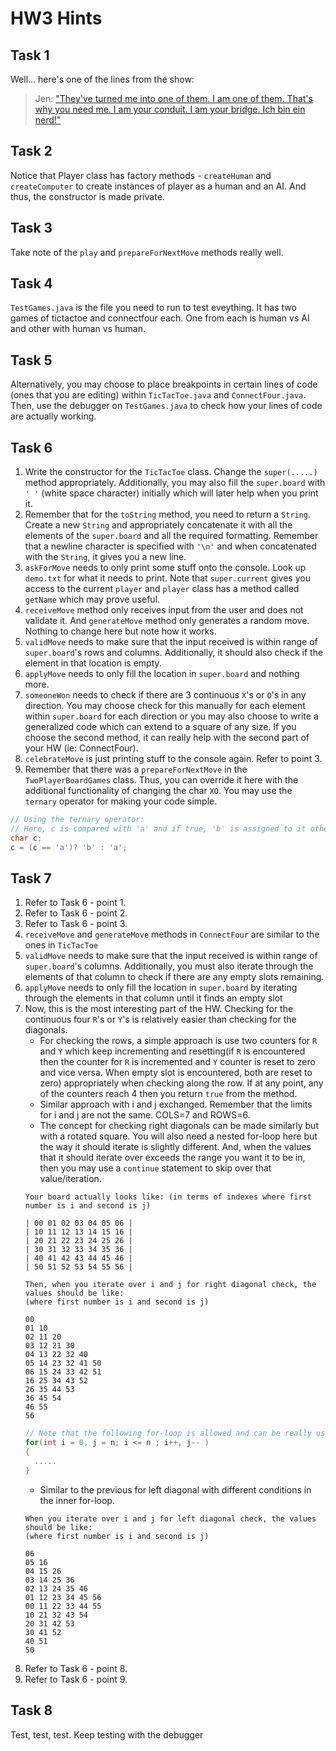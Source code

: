 # HW3 Hints

## Task 1
Well... here's one of the lines from the show:

> Jen: ["They've turned me into one of them. I am one of them. That's why you need me. I am your conduit. I am your bridge. Ich bin ein nerd!"](https://www.youtube.com/watch?v=sD3SF6foL00&t=5s)

## Task 2
Notice that Player class has factory methods - `createHuman` and `createComputer` to create instances of player as a human and an AI. And thus, the constructor is made private.

## Task 3
Take note of the `play` and `prepareForNextMove` methods really well.

## Task 4
`TestGames.java` is the file you need to run to test eveything. It has two games of tictactoe and connectfour each. One from each is human vs AI and other with human vs human.

## Task 5
Alternatively, you may choose to place breakpoints in certain lines of code (ones that you are editing) within `TicTacToe.java` and `ConnectFour.java`. Then, use the debugger on `TestGames.java` to check how your lines of code are actually working.

## Task 6
1. Write the constructor for the `TicTacToe` class. Change the `super(.....)` method appropriately. Additionally, you may also fill the `super.board` with `' '` (white space character) initially which will later help when you print it.
2. Remember that for the `toString` method, you need to return a `String`. Create a new `String` and appropriately concatenate it with all the elements of the `super.board` and all the required formatting. Remember that a newline character is specified with `'\n'` and when concatenated with the `String`, it gives you a new line.
3. `askForMove` needs to only print some stuff onto the console. Look up `demo.txt` for what it needs to print. Note that `super.current` gives you access to the current `player` and `player` class has a method called `getName` which may prove useful.
4. `receiveMove` method only receives input from the user and does not validate it. And `generateMove` method only generates a random move. Nothing to change here but note how it works.
5. `validMove` needs to make sure that the input received is within range of `super.board`'s rows and columns. Additionally, it should also check if the element in that location is empty.
6. `applyMove` needs to only fill the location in `super.board` and nothing more.
7. `someoneWon` needs to check if there are 3 continuous `X`'s or `O`'s in any direction. You may choose check for this manually for each element within `super.board` for each direction or you may also choose to write a generalized code which can extend to a square of any size. If you choose the second method, it can really help with the second part of your HW (ie: ConnectFour).
8. `celebrateMove` is just printing stuff to the console again. Refer to point 3.
9. Remember that there was a `prepareForNextMove` in the `TwoPlayerBoardGames` class. Thus, you can override it here with the additional functionality of changing the char `XO`. You may use the `ternary` operator for making your code simple.
```c++
// Using the ternary operator:
// Here, c is compared with 'a' and if true, 'b' is assigned to it otherwise 'a' is assigned to it
char c;
c = (c == 'a')? 'b' : 'a';
```

## Task 7
1. Refer to Task 6 - point 1.
2. Refer to Task 6 - point 2.
3. Refer to Task 6 - point 3.
4. `receiveMove` and `generateMove` methods in `ConnectFour` are similar to the ones in `TicTacToe`
5. `validMove` needs to make sure that the input received is within range of `super.board`'s columns. Additionally, you must also iterate through the elements of that column to check if there are any empty slots remaining.
6. `applyMove` needs to only fill the location in `super.board` by iterating through the elements in that column until it finds an empty slot
7. Now, this is the most interesting part of the HW. Checking for the continuous four `R`'s or `Y`'s is relatively easier than checking for the diagonals. 
    - For checking the rows, a simple approach is use two counters for `R` and `Y` which keep incrementing and resetting(if `R` is encountered then the counter for `R` is incremented and `Y` counter is reset to zero and vice versa. When empty slot is encountered, both are reset to zero) appropriately when checking along the row. If at any point, any of the counters reach 4 then you return `true` from the method.
    - Similar approach with i and j exchanged. Remember that the limits for i and j are not the same. COLS=7 and ROWS=6.
    - The concept for checking right diagonals can be made similarly but with a rotated square. You will also need a nested for-loop here but the way it should iterate is slightly different. And, when the values that it should iterate over exceeds the range you want it to be in, then you may use a `continue` statement to skip over that value/iteration.
    ```
    Your board actually looks like: (in terms of indexes where first number is i and second is j)
    
    | 00 01 02 03 04 05 06 |
    | 10 11 12 13 14 15 16 |
    | 20 21 22 23 24 25 26 |
    | 30 31 32 33 34 35 36 |
    | 40 41 42 43 44 45 46 |
    | 50 51 52 53 54 55 56 |
    
    Then, when you iterate over i and j for right diagonal check, the values should be like:
    (where first number is i and second is j)
    
    00   
    01 10
    02 11 20
    03 12 21 30
    04 13 22 32 40
    05 14 23 32 41 50
    06 15 24 33 42 51
    16 25 34 43 52
    26 35 44 53
    36 45 54
    46 55
    56
    ```
    ```c++
    // Note that the following for-loop is allowed and can be really useful as an inner for-loop for this part
    for(int i = 0, j = n; i <= n ; i++, j-- )
    {
      .....
    }
    ```
    - Similar to the previous for left diagonal with different conditions in the inner for-loop.
    ```
    When you iterate over i and j for left diagonal check, the values should be like:
    (where first number is i and second is j)
    
    06
    05 16
    04 15 26
    03 14 25 36
    02 13 24 35 46
    01 12 23 34 45 56
    00 11 22 33 44 55
    10 21 32 43 54
    20 31 42 53
    30 41 52
    40 51
    50
    ```
8. Refer to Task 6 - point 8.
9. Refer to Task 6 - point 9.

## Task 8
Test, test, test. Keep testing with the debugger

